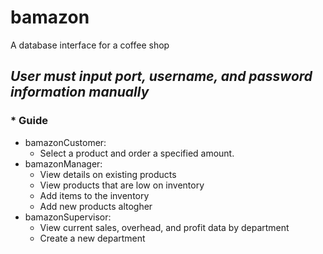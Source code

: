 # bamazon
A database interface for a coffee shop

## __*User must input port, username, and password information manually*__

### * Guide
  * bamazonCustomer: 
    * Select a product and order a specified amount.
  * bamazonManager:
    * View details on existing products
    * View products that are low on inventory
    * Add items to the inventory
    * Add new products altogher
  * bamazonSupervisor:
    * View current sales, overhead, and profit data by department
    * Create a new department
